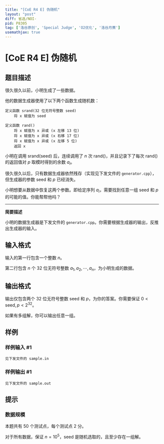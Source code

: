 ```yaml
---
title: "[CoE R4 E] 伪随机"
layout: "post"
diff: 省选/NOI-
pid: P8305
tag: ['洛谷原创', 'Special Judge', 'O2优化', '洛谷月赛']
usemathjax: true
---
```


# [CoE R4 E] 伪随机
## 题目描述

很久很久以前，小明生成了一些数据。

他的数据生成器使用了以下两个函数生成随机数：

```plain
定义函数 srand(32 位无符号整数 seed)
	将 x 赋值为 seed

定义函数 rand()
	将 x 赋值为 x 异或 (x 左移 13 位)
	将 x 赋值为 x 异或 (x 右移 17 位)
	将 x 赋值为 x 异或 (x 左移 5 位)
	返回 x
```

小明在调用 $\text{srand(seed)}$ 后，连续调用了 $n$ 次 $\text{rand()}$，并且记录下了每次 $\text{rand()}$ 的返回值对 $p$ 取模时得到的余数 $a_i$。

很久很久以后，只有数据生成器依然残存（实现见下发文件的 `generator.cpp`），但生成器的参数 $\text{seed}$ 和 $p$ 已经消失。

小明想要从数据中恢复这两个参数。即给定序列 $a_i$，需要找到任意一组 $\text{seed}$ 和 $p$ 的可能的值。你能帮帮他吗？

---

**简要描述**

小明的数据生成器是下发文件的 `generator.cpp`。你需要根据生成器的输出，反推出生成器的输入。

## 输入格式

输入的第一行包含一个整数 $n$。

第二行包含 $n$ 个 $32$ 位无符号整数 $a_1, a_2, \cdots, a_n$，为小明生成的数据。

## 输出格式

输出仅包含两个 $32$ 位无符号整数 $\text{seed}$ 和 $p$，为你的答案。你需要保证 $0 < \text{seed}, p < 2^{32}$。

如果有多组解，你可以输出任意一组。

## 样例

### 样例输入 #1
```
见下发文件的 sample.in
```
### 样例输出 #1
```
见下发文件的 sample.out
```
## 提示

### 数据规模

本题共有 $50$ 个测试点，每个测试点 $2$ 分。

对于所有数据，保证 $n = 10^5$，$\text{seed}$ 是随机选取的，且至少存在一组解。

